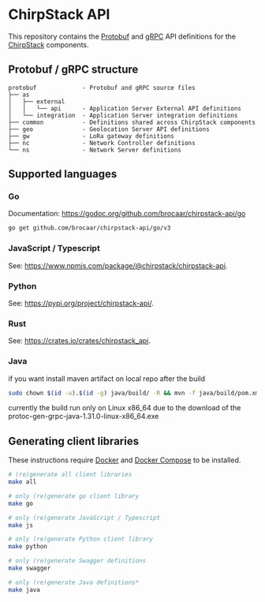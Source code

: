 # ChirpStack API

This repository contains the [Protobuf](https://developers.google.com/protocol-buffers/)
and [gRPC](https://grpc.io/) API definitions for the [ChirpStack](https://www.chirpstack.io)
components.

## Protobuf / gRPC structure

```
protobuf             - Protobuf and gRPC source files
├── as
│   ├── external
│   │   └── api      - Application Server External API definitions
│   └── integration  - Application Server integration definitions
├── common           - Definitions shared across ChirpStack components
├── geo              - Geolocation Server API definitions
├── gw               - LoRa gateway definitions
├── nc               - Network Controller definitions
└── ns               - Network Server definitions
```

## Supported languages

### Go

Documentation: https://godoc.org/github.com/brocaar/chirpstack-api/go

```bash
go get github.com/brocaar/chirpstack-api/go/v3
```

### JavaScript / Typescript

See: https://www.npmjs.com/package/@chirpstack/chirpstack-api.

### Python

See: https://pypi.org/project/chirpstack-api/.

### Rust

See: https://crates.io/crates/chirpstack_api.

### Java

if you want install maven artifact on local repo after the build
```bash
sudo chown $(id -u).$(id -g) java/build/ -R && mvn -f java/build/pom.xml install
```
currently the build run only on Linux x86_64 due to the download of the protoc-gen-grpc-java-1.31.0-linux-x86_64.exe

## Generating client libraries

These instructions require [Docker](https://docs.docker.com/install/) and
[Docker Compose](https://docs.docker.com/compose/install/) to be installed.

```bash
# (re)generate all client libraries
make all

# only (re)generate go client library
make go

# only (re)generate JavaScript / Typescript
make js

# only (re)generate Python client library
make python

# only (re)generate Swagger definitions
make swagger

# only (re)generate Java definitions*
make java
```
